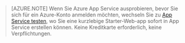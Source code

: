 >[AZURE.NOTE] Wenn Sie Azure App Service ausprobieren, bevor Sie sich für ein Azure-Konto anmelden möchten, wechseln Sie zu [App Service testen](http://go.microsoft.com/fwlink/?LinkId=523751), wo Sie eine kurzlebige Starter-Web-app sofort in App Service erstellen können. Keine Kreditkarte erforderlich, keine Verpflichtungen.


